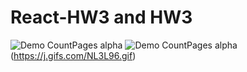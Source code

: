 # React-HW3 and HW3
![Demo CountPages alpha](https://j.gifs.com/yoYOlE.gif)
![Demo CountPages alpha](https://j.gifs.com/NL3L96.gif)
(https://j.gifs.com/NL3L96.gif)
